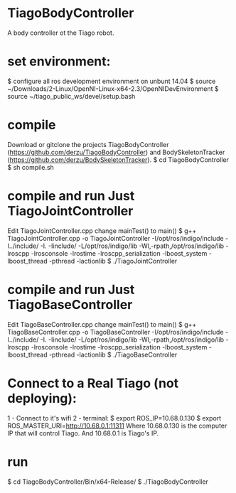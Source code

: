 # TiagoBodyController
A body controller ot the Tiago robot.

# set environment:
$ configure all ros development environment on unbunt 14.04
$ source ~/Downloads/2-Linux/OpenNI-Linux-x64-2.3/OpenNIDevEnvironment
$ source ~/tiago_public_ws/devel/setup.bash
 
# compile
Download or gitclone the projects TiagoBodyController (https://github.com/derzu/TiagoBodyController) and BodySkeletonTracker (https://github.com/derzu/BodySkeletonTracker).
 $ cd TiagoBodyController
 $ sh compile.sh
 
 
# compile and run Just TiagoJointController
Edit TiagoJointController.cpp change mainTest() to main()
 $ g++ TiagoJointController.cpp -o TiagoJointController -I/opt/ros/indigo/include -I../include/ -I. -Iinclude/ -L/opt/ros/indigo/lib -Wl,-rpath,/opt/ros/indigo/lib -lroscpp -lrosconsole -lrostime -lroscpp_serialization -lboost_system -lboost_thread -pthread -lactionlib
 $ ./TiagoJointController

# compile and run Just TiagoBaseController
Edit TiagoBaseController.cpp change mainTest() to main()
 $ g++ TiagoBaseController.cpp -o TiagoBaseController -I/opt/ros/indigo/include -I../include/ -I. -Iinclude/ -L/opt/ros/indigo/lib -Wl,-rpath,/opt/ros/indigo/lib -lroscpp -lrosconsole -lrostime -lroscpp_serialization -lboost_system -lboost_thread -pthread -lactionlib
 $ ./TiagoBaseController

# Connect to a Real Tiago (not deploying):
1 - Connect to it's wifi
2 - terminal:
 $ export ROS_IP=10.68.0.130 
 $ export ROS_MASTER_URI=http://10.68.0.1:11311
Where 10.68.0.130 is the computer IP that will control Tiago. And 10.68.0.1 is Tiago's IP.

# run
 $ cd TiagoBodyController/Bin/x64-Release/
 $ ./TiagoBodyController

